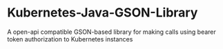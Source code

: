 # Kubernetes-Java-GSON-Library
A open-api compatible GSON-based library for making calls using bearer token authorization to Kubernetes instances
